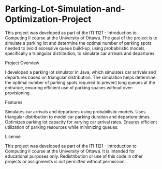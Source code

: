 # Parking-Lot-Simulation-and-Optimization-Project
This project was developed as part of the ITI 1121 - Introduction to Computing II course at the University of Ottawa. The goal of the project is to simulate a parking lot and determine the optimal number of parking spots needed to avoid excessive queue build-up, using probabilistic models, specifically a triangular distribution, to simulate car arrivals and departures.


Project Overview

I developed a parking lot simulator in Java, which simulates car arrivals and departures based on triangular distribution. The simulation helps determine the optimal number of parking spots required to prevent long queues at the entrance, ensuring efficient use of parking spaces without over-provisioning.


Features

Simulates car arrivals and departures using probabilistic models.
Uses triangular distribution to model car parking duration and departure times.
Optimizes parking lot capacity for varying car arrival rates.
Ensures efficient utilization of parking resources while minimizing queues.


License

This project was developed as part of the ITI 1121 - Introduction to Computing II course at the University of Ottawa. It is intended for educational purposes only. Redistribution or use of this code in other projects or assignments is not permitted without permission.
